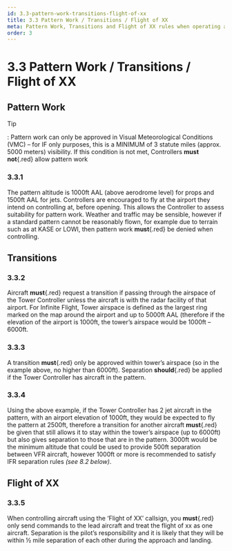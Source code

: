 ```yaml
---
id: 3.3-pattern-work-transitions-flight-of-xx
title: 3.3 Pattern Work / Transitions / Flight of XX
meta: Pattern Work, Transitions and Flight of XX rules when operating a tower facility within Infinite Flight.
order: 3
---
```


# 3.3  Pattern Work / Transitions / Flight of XX

 

## Pattern Work



Tip

: Pattern work can only be approved in Visual Meteorological Conditions (VMC) – for IF only purposes, this is a MINIMUM of 3 statute miles (approx. 5000 meters) visibility. If this condition is not met, Controllers **must not**{.red} allow pattern work

 

### 3.3.1    

The pattern altitude is 1000ft AAL (above aerodrome level) for props and 1500ft AAL for jets. Controllers are encouraged to fly at the airport they intend on controlling at, before opening. This allows the Controller to assess suitability for pattern work. Weather and traffic may be sensible, however if a standard pattern cannot be reasonably flown, for example due to terrain such as at KASE or LOWI, then pattern work **must**{.red} be denied when controlling.



## Transitions



### 3.3.2    

Aircraft **must**{.red} request a transition if passing through the airspace of the Tower Controller unless the aircraft is with the radar facility of that airport. For Infinite Flight, Tower airspace is defined as the largest ring marked on the map around the airport and up to 5000ft AAL (therefore if the elevation of the airport is 1000ft, the tower’s airspace would be 1000ft – 6000ft.



### 3.3.3    

A transition **must**{.red} only be approved within tower’s airspace (so in the example above, no higher than 6000ft). Separation **should**{.red} be applied if the Tower Controller has aircraft in the pattern.



### 3.3.4    

Using the above example, if the Tower Controller has 2 jet aircraft in the pattern, with an airport elevation of 1000ft, they would be expected to fly the pattern at 2500ft, therefore a transition for another aircraft **must**{.red} be given that still allows it to stay within the tower’s airspace (up to 6000ft) but also gives separation to those that are in the pattern. 3000ft would be the minimum altitude that could be used to provide 500ft separation between VFR aircraft, however 1000ft or more is recommended to satisfy IFR separation rules *(see 8.2 below)*.



## Flight of XX



### 3.3.5    

When controlling aircraft using the ‘Flight of XX’ callsign, you **must**{.red} only send commands to the lead aircraft and treat the flight of xx as one aircraft. Separation is the pilot’s responsibility and it is likely that they will be within ½ mile separation of each other during the approach and landing.

 